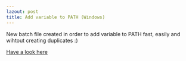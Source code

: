 ```yaml
---
lazout: post
title: Add variable to PATH (Windows)
---
```


New batch file created in order to add variable to PATH fast, easily and wihtout creating duplicates :)

[Have a look here](../Code/#add-variable-to-system-variable-path-windows)
